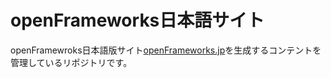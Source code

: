 # openFrameworks日本語サイト

openFramewroks日本語版サイト[openFrameworks.jp](http://openframeworks.jp/)を生成するコンテントを管理しているリポジトリです。
